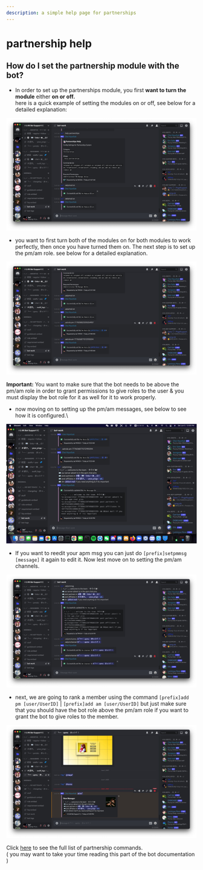 ```yaml
---
description: a simple help page for partnerships
---
```


# partnership help

## How do I set the partnership module with the bot?

* In order to set up the partnerships module, you first **want to turn the module** either **on or off.**\
  here is a quick example of setting the modules on or off, see below for a detailed explanation:

![](<../.gitbook/assets/image (8).png>)

* you want to first turn both of the modules on for both modules to work perfectly, then once you have turned them on. The next step is to set up the pm/am role. see below for a detailed explanation.

![](<../.gitbook/assets/image (9).png>)

**Important:** You want to make sure that the bot needs to be above the pm/am role in order to grant permissions to give roles to the user & you must display the bot role for it as well for it to work properly.

* now moving on to setting up the pm/am messages, see below to see how it is configured.\\

![](<../.gitbook/assets/image (10).png>)

* If you want to reedit your apm msg you can just do `[prefix]setpmmsg [message]` it again to edit it. Now lest move on to setting the pm/am channels.

![](<../.gitbook/assets/image (12).png>)

* next, we are going to rank a member using the command `[prefix]add pm [user/UserID]` | `[prefix]add am [user/UserID]` but just make sure that you should have the bot role above the pm/am role if you want to grant the bot to give roles to the member.

![](<../.gitbook/assets/image (11).png>)

Click [here](https://ravi-docs.gitbook.io/ravi-documentaion/commands-list/partnerships) to see the full list of partnership commands.\
( you may want to take your time reading this part of the bot documentation )
